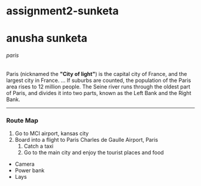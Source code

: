 # assignment2-sunketa
# anusha sunketa
###### paris

Paris (nicknamed the **"City of light"**) is the capital city of France, and the largest city in France. ... If suburbs are counted, the population of the Paris area rises to 12 million people. The Seine river runs through the oldest part of Paris, and divides it into two parts, known as the Left Bank and the Right Bank.

---

### Route Map

1. Go to MCI airport, kansas city
2. Board into a flight to Paris Charles de Gaulle Airport, Paris
    1. Catch a taxi
    2. Go to the main city and enjoy the tourist places and food 
* Camera
* Power bank
* Lays

